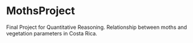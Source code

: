 # MothsProject
Final Project for Quantitative Reasoning. Relationship between moths and vegetation parameters in Costa Rica.
